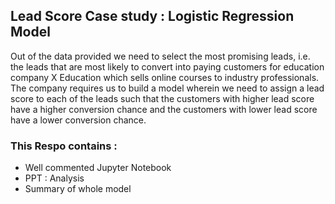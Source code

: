 

## Lead Score Case study : Logistic Regression Model

Out of the data provided we need to select the most promising leads, i.e. the leads that are most likely to convert into paying customers for education company X Education which sells online courses to industry professionals. The company requires us to build a model wherein we need to assign a lead score to each of the leads such that the customers with higher lead score have a higher conversion chance and the customers with lower lead score have a lower conversion chance.

### This Respo contains :
 - Well commented Jupyter Notebook
 - PPT : Analysis
 - Summary of whole model 
 
 
